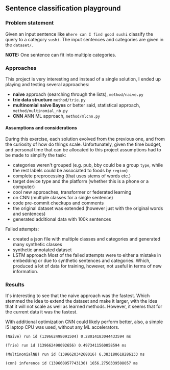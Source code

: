 ## Sentence classification playground

### Problem statement

Given an input sentence like `Where can I find good sushi` classify the query to a category `sushi`. The input sentences
and categories are given in the `dataset/`.

**NOTE:** One sentence can fit into multiple categories.

### Approaches

This project is very interesting and instead of a single solution, I ended up playing and testing several approaches: 
 - **naive** approach (searching through the lists), `method/naive.py`
 - **trie data structure** `method/trie.py`
 - **multinomial naive Bayes** or better said, statistical approach, `method/multinomial_nb.py`
 - **CNN** ANN ML approach, `method/mlcnn.py`

#### Assumptions and considerations

During this exercise, each solution evolved from the previous one, and from the curiosity of how do things scale. Unfortunately, given the time budget, and personal time that can be allocated to this project assumptions had to be made to simplify the task:
 - categories weren't grouped (e.g. pub, bby could be a group `type`, while the rest labels could be associated to foods by `region`)
 - complete preprocessing (that uses stems of words etc.)
 - target device type and the platform (whether this is a phone or a computer)
 - cool new approaches, transformer or federated learning
 - on CNN (multiple classes for a single sentence)
 - code pre-commit checkups and comments
 - the original dataset was extended (however just with the original words and sentences)
 - generated additional data with 100k sentences 

Failed attempts:
 - created a json file with multiple classes and categories and generated many synthetic classes
 - synthetic annotated dataset 
 - LSTM approach
Most of the failed attempts were to either a mistake in embedding or due to synthetic sentences and categories. Which, produced a lot of data for training, however, not useful in terms of new information. 


### Results

It's interesting to see that the naive approach was the fastest. Which stemmed the idea to extend the dataset and make it larger, with the idea that it will not scale as well as learned methods. 
However, it seems that for the current data it was the fastest. 

With additional optimization CNN could likely perform better, also, a simple i5 laptop CPU was used, without any ML accelerators. 

```buildoutcfg
(Naive) run id (139662498091504) 0.28014183044433594 ms

(Trie) run id (139662498092656) 0.4973411560058594 ms

(MultinomialNB) run id (139662034268016) 6.383180618286133 ms

(cnn) inference id (139660957743136) 1656.2750339508057 ms
```

